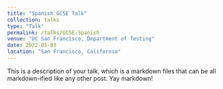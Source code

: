 ```yaml
---
title: "Spanish GCSE Talk"
collection: talks
type: "Talk"
permalink: /talks/GCSE-Spanish
venue: "UC San Francisco, Department of Testing"
date: 2022-05-03
location: "San Francisco, California"
---
```


This is a description of your talk, which is a markdown files that can be all markdown-ified like any other post. Yay markdown!
